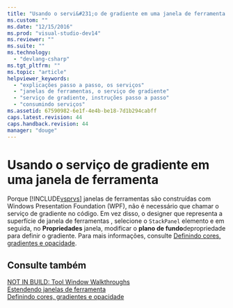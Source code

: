 ```yaml
---
title: "Usando o servi&#231;o de gradiente em uma janela de ferramenta | Microsoft Docs"
ms.custom: ""
ms.date: "12/15/2016"
ms.prod: "visual-studio-dev14"
ms.reviewer: ""
ms.suite: ""
ms.technology: 
  - "devlang-csharp"
ms.tgt_pltfrm: ""
ms.topic: "article"
helpviewer_keywords: 
  - "explicações passo a passo, os serviços"
  - "janelas de ferramentas, o serviço de gradiente"
  - "serviço de gradiente, instruções passo a passo"
  - "consumindo serviços"
ms.assetid: 67590982-6e1f-4e4b-be18-7d1b294cabff
caps.latest.revision: 44
caps.handback.revision: 44
manager: "douge"
---
```

# Usando o servi&#231;o de gradiente em uma janela de ferramenta
Porque [!INCLUDE[vsprvs](../code-quality/includes/vsprvs_md.md)] janelas de ferramentas são construídas com Windows Presentation Foundation \(WPF\), não é necessário que chamar o serviço de gradiente no código.  Em vez disso, o designer que representa a superfície de janela de ferramentas , selecione o  `StackPanel` elemento e em seguida, no  **Propriedades** janela, modificar o  **plano de fundo**depropriedade para definir o gradiente.    Para mais informações, consulte [Definindo cores, gradientes e opacidade](../misc/setting-colors-gradients-and-opacity.md).  
  
## Consulte também  
 [NOT IN BUILD: Tool Window Walkthroughs](http://msdn.microsoft.com/pt-br/ecffc579-0e96-48ad-90f3-01a3d80f3ce5)   
 [Estendendo janelas de ferramenta](../misc/extending-tool-windows.md)   
 [Definindo cores, gradientes e opacidade](../misc/setting-colors-gradients-and-opacity.md)